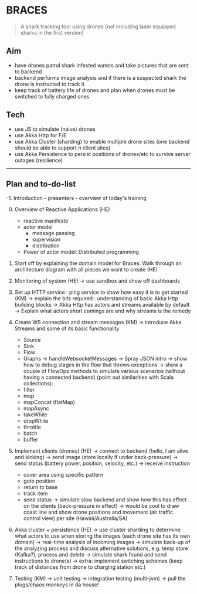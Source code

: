 # BRACES

> A shark tracking tool using drones (not including laser equipped sharks in the first version)


## Aim

- have drones patrol shark infested waters and take pictures that are sent to backend
- backend performs image analysis and if there is a suspected shark the drone is instructed to track it
- keep track of battery life of drones and plan when drones must be switched to fully charged ones

## Tech

- use JS to simulate (naive) drones
- use Akka Http for F/E
- use Akka Cluster (sharding) to enable multiple drone sites (one backend should be able to support n client sites)
- use Akka Persistence to persist positions of drones/etc to survive server outages (resilience)

-----------------------------------------------

## Plan and to-do-list

-1. Introduction
    - presenters
    - overview of today's training

0. Overview of Reactive Applications (HE)
    - reactive manifesto
    - actor model
        - message passing
        - supervision
        - distribution
    - Power of actor model: Distributed programming

1. Start off by explaining the domain model for Braces. Walk through an architecture diagram with all pieces we want to create (HE)

2. Monitoring of system (HE)
  -> use sandbox and show off dashboards

3. Set up HTTP service : ping service to show how easy it is to get started (KM)
  -> explain the bits required : understanding of basic Akka Http building blocks
  -> Akka Http has actors and streams available by default
  -> Explain what actors short comings are and why streams is the remedy

4. Create WS connection and stream messages (KM)
  -> introduce Akka Streams and some of its basic functionality
    - Source
    - Sink
    - Flow
    - Graphs
  -> handleWebsocketMessages
  -> Spray JSON intro
  -> show how to debug stages in the flow that throws exceptions
  -> show a couple of FlowOps methods to simulate various scenarios (without having a connected backend)
    (point out similarities with Scala collections):
    - filter
    - map
    - mapConcat (flatMap)
    - mapAsync
    - takeWhile
    - dropWhile
    - throttle
    - batch
    - buffer

5. Implement clients (drones) (HE)
  -> connect to backend (hello, I am alive and kicking)
  -> send image (store locally if under back-pressure)
  -> send status (battery power, position, velocity, etc.)
  -> receive instruction
    - cover area using specific pattern
    - goto position
    - return to base
    - track item
    - send status
  -> simulate slow backend and show how this has effect on the clients (back-pressure in effect)
  -> would be cool to draw coast line and show drone positions and movement (air traffic control view) per site (Hawaii/Australia/SA)

6. Akka cluster + persistence (HE)
  -> use cluster sharding to determine what actors to use when storing the images (each drone site has its own domain)
  -> real-time analysis of incoming images
  -> simulate back-up of the analyzing process and discuss alternative solutions, e.g. temp store (Kafka?), process and delete
  -> simulate shark found and send instructions to drone(s)
  -> extra: implement switching schemes (keep track of distances from drone to charging station etc.)

7. Testing (KM)
  -> unit testing
  -> integration testing (multi-jvm)
  -> pull the plugs/chaos monkeys in da house!

